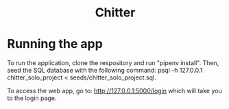 <h1 align="center">Chitter</h1>

<p align="center>
In this solo project, I integrated a SQL database in Python using the psycopg package to create a small web application called "Chitter". Chitter is a web application where you can log-in as a user, post messages and view other Chitter users messages. I implemented this project using Flask, Pytest, HTML, CSS and Jinja templates.</p>

# Running the app
To run the application, clone the respository and run "pipenv install". Then, seed the SQL database with the following command:
psql -h 127.0.0.1 chitter_solo_project < seeds/chitter_solo_project.sql.

To access the web app, go to: http://127.0.0.1:5000/login which will take you to the login page.
